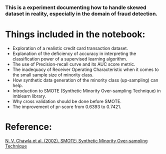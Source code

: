 ### This is a experiment documenting how to handle skewed dataset in reality, especially in the domain of fraud detection.

# Things included in the notebook:
- Exploration of a realistic credit card transaction dataset.
- Explanation of the deficiency of accuracy in interpreting the classification power of a supervised learning algorithm.
- The use of Precision-recall curve and its AUC score metric.
- The inadequacy of Receiver Operating Characteristic when it comes to the small sample size of minority class.
- How synthetic data generation of the minority class (up-sampling) can help.
- Introduction to SMOTE (Synthetic Minority Over-sampling Technique) in imblearn library.
- Why cross validation should be done before SMOTE.
- The improvement of pr-score from 0.6393 to 0.7421.

# Reference:
[N. V. Chawla et al. (2002). SMOTE: Synthetic Minority Over-sampling Technique](https://arxiv.org/pdf/1106.1813.pdf)

